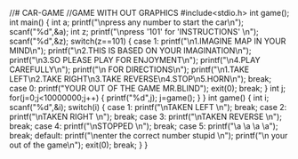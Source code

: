 //# CAR-GAME
//GAME WITH OUT GRAPHICS
#include<stdio.h>
int game();
int main()
{
	int a;
	printf("\npress any number to start the car\n");
	scanf("%d",&a);
	int z;
	printf("\npress '101' for 'INSTRUCTIONS' \n");
	scanf("%d",&z);
	switch(z==101)
	{
		case 1:
			printf("\n1.IMAGINE MAP IN YOUR MIND\n");
			printf("\n2.THIS IS BASED ON YOUR IMAGINATION\n");
			printf("\n3.SO PLEASE PLAY FOR ENJOYMENT\n");
			printf("\n4.PLAY CAREFULLY\n");
			printf("\n FOR DIRECTIONS\n");
			printf("\n1.TAKE LEFT\n2.TAKE RIGHT\n3.TAKE REVERSE\n4.STOP\n5.HORN\n");
			break;
		case 0:
			printf("YOUR OUT OF THE GAME  MR.BLIND");
			exit(0);
			break;
	}
	int j;
for(j=0;j<10000000;j++)
{
	printf("%d",j);
	j=game();
}
}
int game()
{
	int i;
	scanf("%d",&i);
	switch(i)
	{
		case 1:
			printf("\nTAKEN LEFT \n");
			break;
		case 2:
			printf("\nTAKEN RIGHT \n");
			break;
		case 3:
			printf("\nTAKEN REVERSE \n");
			break;
		case 4:
			printf("\nSTOPPED \n");
			break;
		case 5:
			printf("\a \a \a \a");
			break;
		default:
			printf("\nenter the correct number stupid \n");
			printf("\n your out of the game\n");
			exit(0);
			break;
	}
}
